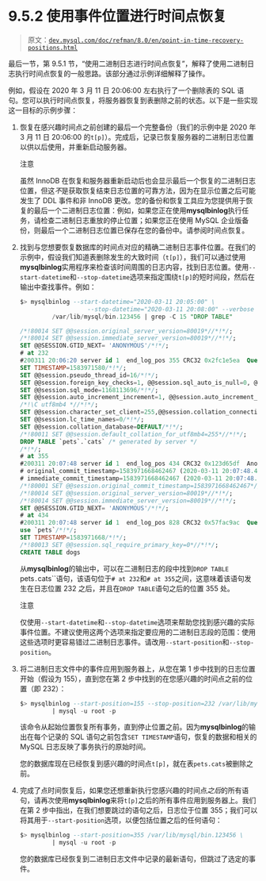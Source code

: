 # 9.5.2 使用事件位置进行时间点恢复

> 原文：[`dev.mysql.com/doc/refman/8.0/en/point-in-time-recovery-positions.html`](https://dev.mysql.com/doc/refman/8.0/en/point-in-time-recovery-positions.html)

最后一节，第 9.5.1 节，“使用二进制日志进行时间点恢复”，解释了使用二进制日志执行时间点恢复的一般思路。该部分通过示例详细解释了操作。

例如，假设在 2020 年 3 月 11 日 20:06:00 左右执行了一个删除表的 SQL 语句。您可以执行时间点恢复，将服务器恢复到表删除之前的状态。以下是一些实现这一目标的示例步骤：

1.  恢复在感兴趣时间点之前创建的最后一个完整备份（我们的示例中是 2020 年 3 月 11 日 20:06:00 的`t[p]`）。完成后，记录已恢复服务器的二进制日志位置以供以后使用，并重新启动服务器。

    注意

    虽然 InnoDB 在恢复和服务器重新启动后也会显示最后一个恢复的二进制日志位置，但这*不*是获取恢复结束日志位置的可靠方法，因为在显示位置之后可能发生了 DDL 事件和非 InnoDB 更改。您的备份和恢复工具应为您提供用于恢复的最后一个二进制日志位置：例如，如果您正在使用**mysqlbinlog**执行任务，请检查二进制日志重放的停止位置；如果您正在使用 MySQL 企业版备份，则最后一个二进制日志位置已保存在您的备份中。请参阅时间点恢复。

1.  找到与您想要恢复数据库的时间点对应的精确二进制日志事件位置。在我们的示例中，假设我们知道表删除发生的大致时间（`t[p]`），我们可以通过使用**mysqlbinlog**实用程序来检查该时间周围的日志内容，找到日志位置。使用`--start-datetime`和`--stop-datetime`选项来指定围绕`t[p]`的短时间段，然后在输出中查找事件。例如：

    ```sql
    $> mysqlbinlog --start-datetime="2020-03-11 20:05:00" \
                       --stop-datetime="2020-03-11 20:08:00" --verbose \
             /var/lib/mysql/bin.123456 | grep -C 15 "DROP TABLE"

    /*!80014 SET @@session.original_server_version=80019*//*!*/;
    /*!80014 SET @@session.immediate_server_version=80019*//*!*/;
    SET @@SESSION.GTID_NEXT= 'ANONYMOUS'/*!*/;
    # at 232
    #200311 20:06:20 server id 1  end_log_pos 355 CRC32 0x2fc1e5ea 	Query	thread_id=16	exec_time=0	error_code=0
    SET TIMESTAMP=1583971580/*!*/;
    SET @@session.pseudo_thread_id=16/*!*/;
    SET @@session.foreign_key_checks=1, @@session.sql_auto_is_null=0, @@session.unique_checks=1, @@session.autocommit=1/*!*/;
    SET @@session.sql_mode=1168113696/*!*/;
    SET @@session.auto_increment_increment=1, @@session.auto_increment_offset=1/*!*/;
    /*!\C utf8mb4 *//*!*/;
    SET @@session.character_set_client=255,@@session.collation_connection=255,@@session.collation_server=255/*!*/;
    SET @@session.lc_time_names=0/*!*/;
    SET @@session.collation_database=DEFAULT/*!*/;
    /*!80011 SET @@session.default_collation_for_utf8mb4=255*//*!*/;
    DROP TABLE `pets`.`cats` /* generated by server */
    /*!*/;
    # at 355
    #200311 20:07:48 server id 1  end_log_pos 434 CRC32 0x123d65df 	Anonymous_GTID	last_committed=1	sequence_number=2	rbr_only=no	original_committed_timestamp=1583971668462467	immediate_commit_timestamp=1583971668462467	transaction_length=473
    # original_commit_timestamp=1583971668462467 (2020-03-11 20:07:48.462467 EDT)
    # immediate_commit_timestamp=1583971668462467 (2020-03-11 20:07:48.462467 EDT)
    /*!80001 SET @@session.original_commit_timestamp=1583971668462467*//*!*/;
    /*!80014 SET @@session.original_server_version=80019*//*!*/;
    /*!80014 SET @@session.immediate_server_version=80019*//*!*/;
    SET @@SESSION.GTID_NEXT= 'ANONYMOUS'/*!*/;
    # at 434
    #200311 20:07:48 server id 1  end_log_pos 828 CRC32 0x57fac9ac 	Query	thread_id=16	exec_time=0	error_code=0	Xid = 217
    use `pets`/*!*/;
    SET TIMESTAMP=1583971668/*!*/;
    /*!80013 SET @@session.sql_require_primary_key=0*//*!*/;
    CREATE TABLE dogs
    ```

    从**mysqlbinlog**的输出中，可以在二进制日志的段中找到`DROP TABLE `pets`.`cats``语句，该语句位于`# at 232`和`# at 355`之间，这意味着该语句发生在日志位置 232 之后，并且在`DROP TABLE`语句之后的位置 355 处。

    注意

    仅使用`--start-datetime`和`--stop-datetime`选项来帮助您找到感兴趣的实际事件位置。不建议使用这两个选项来指定要应用的二进制日志段的范围：使用这些选项时更容易错过二进制日志事件。请改用`--start-position`和`--stop-position`。

1.  将二进制日志文件中的事件应用到服务器上，从您在第 1 步中找到的日志位置开始（假设为 155），直到您在第 2 步中找到的在您感兴趣的时间点之前的位置（即 232）：

    ```sql
    $> mysqlbinlog --start-position=155 --stop-position=232 /var/lib/mysql/bin.123456 \
             | mysql -u root -p
    ```

    该命令从起始位置恢复所有事务，直到停止位置之前。因为**mysqlbinlog**的输出在每个记录的 SQL 语句之前包含`SET TIMESTAMP`语句，恢复的数据和相关的 MySQL 日志反映了事务执行的原始时间。

    您的数据库现在已经恢复到感兴趣的时间点`t[p]`，就在表`pets.cats`被删除之前。

1.  完成了点时间恢复后，如果您还想重新执行您感兴趣的时间点*之后*的所有语句，请再次使用**mysqlbinlog**来将`t[p]`之后的所有事件应用到服务器上。我们在第 2 步中指出，在我们想要跳过的语句之后，日志位于位置 355；我们可以将其用于`--start-position`选项，以便包括位置之后的任何语句：

    ```sql
    $> mysqlbinlog --start-position=355 /var/lib/mysql/bin.123456 \
             | mysql -u root -p
    ```

    您的数据库已经恢复到二进制日志文件中记录的最新语句，但跳过了选定的事件。
